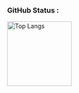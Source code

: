 ### GitHub Status :
<p align="left"> 
  <img alt="Top Langs" height="150px" src="https://github-readme-stats.vercel.app/api/top-langs/?username=oz0820&theme=aura&layout=compact&show_icons=true" />
</p>
